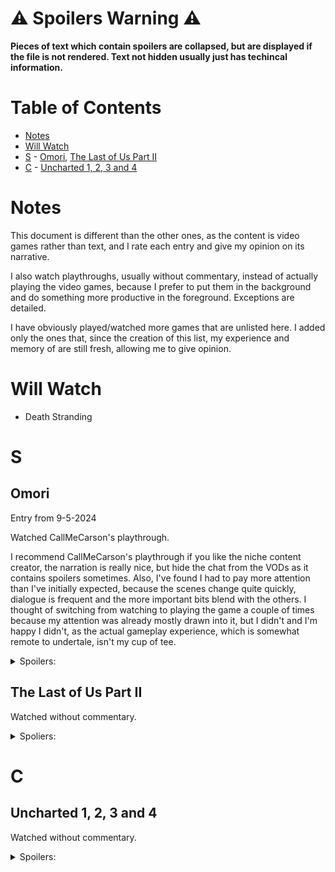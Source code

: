 # ⚠️ Spoilers Warning ⚠️

**Pieces of text which contain spoilers are collapsed, but are displayed if the file is not rendered. Text not hidden usually just has techincal information.**

# Table of Contents

- [Notes](#notes)
- [Will Watch](#will-watch)
- [S](#s) - [Omori](#omori), [The Last of Us Part II](#the-last-of-us-part-ii)
- [C](#c) - [Uncharted 1, 2, 3 and 4](#uncharted-1-2-3-and-4)

# Notes 

This document is different than the other ones, as the content is video games rather than text, and I rate each entry and give my opinion on its narrative.

I also watch playthroughs, usually without commentary, instead of actually playing the video games, because I prefer to put them in the background and do something more productive in the foreground. Exceptions are detailed.

I have obviously played/watched more games that are unlisted here. I added only the ones that, since the creation of this list, my experience and memory of are still fresh, allowing me to give opinion.

# Will Watch

- Death Stranding

# S

## Omori

Entry from 9-5-2024

Watched CallMeCarson's playthrough.

I recommend CallMeCarson's playthrough if you like the niche content creator, the narration is really nice, but hide the chat from the VODs as it contains spoilers sometimes. Also, I've found I had to pay more attention than I've initially expected, because the scenes change quite quickly, dialogue is frequent and the more important bits blend with the others. I thought of switching from watching to playing the game a couple of times because my attention was already mostly drawn into it, but I didn't and I'm happy I didn't, as the actual gameplay experience, which is somewhat remote to undertale, isn't my cup of tee.

<details>
<summary>Spoilers:</summary>
  So far the best written game I've experienced. In fact, the reason I created this file.

  CallMeCarson got the good ending with the secret Basil and Sunny cutscene at the end, which is basically the best way to experience the game for the first time. This leads to the other reason I'm happy I've watched his playthrough rather than stop and play the game myself, because in 3 days left I would have ignored Kel and missed the entire day.
  
  The way the game swayed on the surface from the initial main plot (Basil's disappearance) is phenomenal. Making the experiencer grasp to that plot line only for the characters to almost forget about it in the Last Resort, and then for the game to completely forsake it and reveal the truth in the last 2-3 hours of the game, punched really well. Later it's more clear that headspace is Sunny's mechanism to ignore the truth; Basil finding the picture containing a piece of it is the reason for his disappearance, and the rest of the characters forgetting about Basil is an additional measure the system takes to maintain the mechanism.

  I've read somewhere about a theory that Mari died only from the hanging, I didn't dive deeper into it as I admittedly intentionally don't want to encounter convincing evidence for that, but if Basil knew how to tie a hangman's knot and came up with the entire plan on the place, they probably also knew to check if Mari was actually dead. I don't see why it wouldn't be possible that she died form the fall; I recall that she had a permanent knee injury and landed on the violin, could have fallen and landed really badly.
  
  While Basil was capable of his doings, he was not able to fully comprehend them. Simply too young to understand the meaning difference between taking one's own life and an accident. Basil's plan was in good will, only for it to severely traumatize the two. The regrettable framing was what made the tragedy so much more poignant.

  There are ways I think about others that make me want to withdrawl from society as I know it, yet social needs are stronger opposing forces. Isolation seems like a fake way to deal with things, but it's easy to take and sometimes hard to decline. Seeing Sunny's condition truly saddens me.
</details>

## The Last of Us Part II

Watched without commentary.

<details>
<summary>Spoliers:</summary>
</details>

# C

## Uncharted 1, 2, 3 and 4

Watched without commentary.

<details>
<summary>Spoilers:</summary>
</details>
